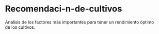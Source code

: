 # Recomendaci-n-de-cultivos
Análisis de los factores más importantes para tener un rendimiento óptimo de los cultivos.
